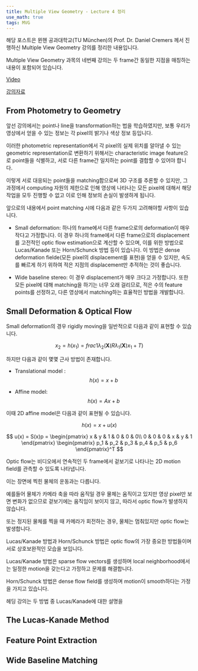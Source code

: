```yaml
---
title: Multiple View Geometry - Lecture 4 정리
use_math: true
tags: MVG
---
```



해당 포스트은 뮌헨 공과대학교(TU München)의 Prof. Dr. Daniel Cremers 께서 진행하신 Multiple View Geometry 강의를 정리한 내용입니다.

Multiple View Geometry 과목의 네번째 강의는 두 frame간 동일한 지점을 매칭하는 내용이 포함되어 있습니다.

[Video](https://www.youtube.com/watch?v=WCyKnuhM1CE)

[강의자료](https://drive.google.com/file/d/19vI3xbLeXcQuJz15UtwHp-YNsT5gZxEm/view?usp=sharing)


## From Photometry to Geometry

앞선 강의에서는 point나 line을 transformation하는 법을 학습하였지만, 보통 우리가 영상에서 얻을 수 있는 정보는 각 pixel의 밝기나 색상 정보 등입니다.

이러한 photometric representation에서 각 pixel의 실제 위치를 알아낼 수 있는 geometric representation로 변환하기 위해서는 characteristic image feature으로 point들을 식별하고, 서로 다른 frame간 일치하는 point를 결합할 수 있어야 합니다.

이렇게 서로 대응되는 point들을 matching함으로써 3D 구조를 추론할 수 있지만, 그 과정에서 computing 자원의 제한으로 인해 영상에 나타나는 모든 pixel에 대해서 해당 작업을 모두 진행할 수 없고 이로 인해 정보의 손실이 발생하게 됩니다.

앞으로의 내용에서 point matching 시에 다음과 같은 두가지 고려해야할 사항이 있습니다.

- Small deformation: 하나의 frame에서 다른 frame으로의 deformation이 매우 작다고 가정합니다. 이 경우 하나의 frame에서 다른 frame으로의 displacement를 고전적인 optic flow estimation으로 계산할 수 있으며, 이를 위한 방법으로 Lucas/Kanade 또는 Horn/Schunck 방법 등이 있습니다. 이 방법은 dense deformation fielde(모든 pixel의 displacement를 표현)을 얻을 수 있지만, 속도를 빠르게 하기 위하여 적은 지점의 displacement만 추적하는 것이 좋습니다.

- Wide baseline stereo: 이 경우 displacement가 매우 크다고 가정합니다. 또한 모든 pixel에 대해 matching을 하기는 너무 오래 걸리므로, 적은 수의 feature points를 선정하고, 다른 영상에서 matching하는 효율적인 방법을 개발합니다.


## Small Deformation & Optical Flow

Small deformation의 경우 rigidly moving을 일반적으로 다음과 같이 표현할 수 있습니다.

$$
x_2 = h(x_1) = frac{1}{\lambda_2(\textbf{X}}(R\lambda_1(\textbf{X})x_1 + T)
$$

하지만 다음과 같이 몇몇 근사 방법이 존재합니다.

- Translational model : 
$$
h(x) = x + b
$$

- Affine model:
$$
h(x) = Ax + b
$$

이때 2D affine model은 다음과 같이 표현될 수 있습니다.

$$
h(x) = x + u(x)
$$

$$
u(x) = S(x)p = 
\begin{pmatrix}
x & y & 1 & 0 & 0 & 0\\ 
0 & 0 & 0 & x & y & 1
\end{pmatrix}
\begin{pmatrix}
p_1 & p_2 & p_3 & p_4 & p_5 & p_6
\end{pmatrix}^T
$$

Optic flow는 비디오에서 연속적인 두 frame에서 겉보기로 나타나는 2D motion field를 관측할 수 있도록 나타냅니다.

이는 장면에 찍힌 물체의 운동과는 다릅니다.

예를들어 물체가 카메라 축을 따라 움직일 경우 물체는 움직이고 있지만 영상 pixel만 보면 변화가 없으므로 겉보기에는 움직임이 보이지 않고, 따라서 optic flow가 발생하지 않습니다.

또는 정지된 물체를 찍을 때 카메라가 회전하는 경우, 물체는 멈춰있지만 optic flow는 발생합니다.

Lucas/Kanade 방법과 Horn/Schunck 방법은 optic flow의 가장 중요한 방법들이며 서로 상호보완적인 모습을 보입니다.

Lucas/Kanade 방법은 sparse flow vectors를 생성하며 local neighborhood에서는 일정한 motion을 갖는다고 가정하고 문제를 해결합니다.

Horn/Schunck 방법은 dense flow field를 생성하며 motion이 smooth하다는 가정을 가지고 있습니다.

헤딩 강의는 두 방법 중 Lucas/Kanade에 대한 설명을 


## The Lucas-Kanade Method


## Feature Point Extraction


## Wide Baseline Matching

